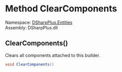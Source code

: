 # Method ClearComponents

Namespace: [DSharpPlus.Entities](DSharpPlus.Entities.md)  
Assembly: DSharpPlus.dll

## <a id="DSharpPlus_Entities_IDiscordMessageBuilder_ClearComponents"></a>ClearComponents\(\)

Clears all components attached to this builder.

```csharp
void ClearComponents()
```


